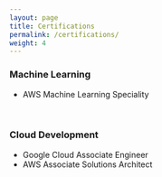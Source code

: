 ```yaml
---
layout: page
title: Certifications
permalink: /certifications/
weight: 4
---
```


###  Machine Learning  <br>
<ul>
    
<li> AWS Machine Learning Speciality </li>
</ul> <br>
    
###  Cloud Development  <br>
<ul>
    
<li> Google Cloud Associate Engineer </li>
<li> AWS Associate Solutions Architect </li>
</ul>
<br>